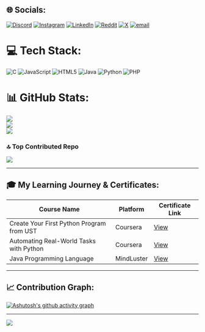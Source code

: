## 🌐 Socials:
[![Discord](https://img.shields.io/badge/Discord-%237289DA.svg?logo=discord&logoColor=white)](https://discord.gg/https://discord.gg/5XSsMscTVF) 
[![Instagram](https://img.shields.io/badge/Instagram-%23E4405F.svg?logo=Instagram&logoColor=white)](https://instagram.com/abhisekkhh) 
[![LinkedIn](https://img.shields.io/badge/LinkedIn-%230077B5.svg?logo=linkedin&logoColor=white)](https://linkedin.com/in/abhiisekkh) 
[![Reddit](https://img.shields.io/badge/Reddit-%23FF4500.svg?logo=Reddit&logoColor=white)](https://reddit.com/user/u/Top-Tax-470) 
[![X](https://img.shields.io/badge/X-black.svg?logo=X&logoColor=white)](https://x.com/abhiisekkh) 
[![email](https://img.shields.io/badge/Email-D14836?logo=gmail&logoColor=white)](mailto:abba23cs@cmrit.ac.in) 

# 💻 Tech Stack:
![C](https://img.shields.io/badge/c-%2300599C.svg?style=for-the-badge&logo=c&logoColor=white) 
![JavaScript](https://img.shields.io/badge/javascript-%23323330.svg?style=for-the-badge&logo=javascript&logoColor=%23F7DF1E) 
![HTML5](https://img.shields.io/badge/html5-%23E34F26.svg?style=for-the-badge&logo=html5&logoColor=white) 
![Java](https://img.shields.io/badge/java-%23ED8B00.svg?style=for-the-badge&logo=openjdk&logoColor=white) 
![Python](https://img.shields.io/badge/python-3670A0?style=for-the-badge&logo=python&logoColor=ffdd54) 
![PHP](https://img.shields.io/badge/php-%23777BB4.svg?style=for-the-badge&logo=php&logoColor=white)

# 📊 GitHub Stats:
![](https://github-readme-stats.vercel.app/api?username=abhiisekkh&theme=highcontrast&hide_border=false&include_all_commits=true&count_private=false)<br/>
![](https://nirzak-streak-stats.vercel.app/?user=abhiisekkh&theme=highcontrast&hide_border=false)<br/>
![](https://github-readme-stats.vercel.app/api/top-langs/?username=abhiisekkh&theme=highcontrast&hide_border=false&include_all_commits=true&count_private=false&layout=compact)

### 🔝 Top Contributed Repo
![](https://github-contributor-stats.vercel.app/api?username=abhiisekkh&limit=5&theme=dark&combine_all_yearly_contributions=true)

---

## 🎓 My Learning Journey & Certificates:

| Course Name                                      | Platform     | Certificate Link |
|--------------------------------------------------|--------------|------------------|
| Create Your First Python Program from UST        | Coursera     | [View](https://coursera.org/share/43f30c2b1b723d3cf2fd893c95df2eea) |
| Automating Real-World Tasks with Python          | Coursera     | [View](https://coursera.org/share/2fe75df1c5d813e027d0043b7235e0f6) |
| Java Programming Language                        | MindLuster   | [View](https://www.mindluster.com/student/certificate/241815db)     |

---

## 📈 Contribution Graph:
[![Ashutosh's github activity graph](https://github-readme-activity-graph.vercel.app/graph?username=abhiisekkh&theme=react-dark&hide_border=true)](https://github.com/ashutosh00710/github-readme-activity-graph)

---

[![](https://visitcount.itsvg.in/api?id=abhiisekkh&icon=0&color=0)](https://visitcount.itsvg.in)

<!-- Proudly created with GPRM ( https://gprm.itsvg.in ) -->

